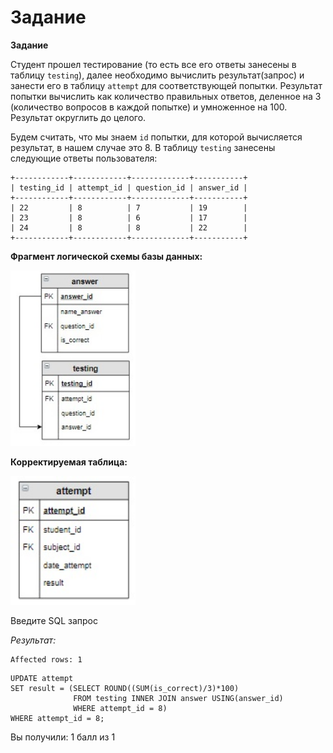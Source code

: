 # Задание

**Задание**

Студент прошел тестирование (то есть все его ответы занесены в таблицу `testing`), далее необходимо вычислить результат(запрос) и занести его в таблицу `attempt` для соответствующей попытки. Результат попытки вычислить как количество правильных ответов, деленное на 3 (количество вопросов в каждой попытке) и умноженное на 100. Результат округлить до целого.

Будем считать, что мы знаем `id` попытки,  для которой вычисляется результат, в нашем случае это 8. В таблицу `testing` занесены следующие ответы пользователя:

```mysql
+------------+------------+-------------+-----------+
| testing_id | attempt_id | question_id | answer_id |
+------------+------------+-------------+-----------+
| 22         | 8          | 7           | 19        |
| 23         | 8          | 6           | 17        |
| 24         | 8          | 8           | 22        |
+------------+------------+-------------+-----------+
```

**Фрагмент логической схемы базы данных:**

<p float="left">
<img src="cx25.jpg" width="200" />
</p>

**Корректируемая таблица:**

<p float="left">
<img src="cx_4_12.jpg" width="200" />
</p>

Введите SQL запрос

*Результат:*

```mysql
Affected rows: 1
```

```mysql
UPDATE attempt
SET result = (SELECT ROUND((SUM(is_correct)/3)*100)
              FROM testing INNER JOIN answer USING(answer_id)
              WHERE attempt_id = 8)
WHERE attempt_id = 8;
```

Вы получили: 1 балл из 1
